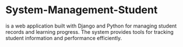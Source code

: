 # System-Management-Student
is a web application built with Django and Python for managing student records and learning  progress. The system provides tools for tracking student information and performance efficiently.
